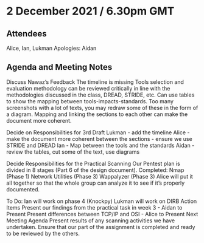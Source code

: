 # 2 December 2021 / 6.30pm GMT #
## Attendees ##
Alice, Ian, Lukman    Apologies: Aidan
## Agenda and Meeting Notes ##
Discuss Nawaz’s Feedback
The timeline is missing
Tools selection and evaluation methodology can be reviewed critically in line with the methodologies discussed in the class, DREAD, STRIDE, etc.
Can use tables to show the mapping between tools-impacts-standards.
Too many screenshots with a lot of texts, you may redraw some of these in the form of a diagram.
Mapping and linking the sections to each other can make the document more coherent.

Decide on Responsibilities for 3rd Draft
Lukman - add the timeline
Alice - make the document more coherent between the sections  - ensure we use STRIDE and DREAD
Ian - Map between the tools and the standards
Aidan - review the tables, cut some of the text, use diagrams

Decide Responsibilities for the Practical Scanning
Our Pentest plan is divided in 8 stages (Part 6 of the design document). 
Completed:
Nmap (Phase 1)
Network Utilities (Phase 3)
Wappalyzer (Phase 3)
Alice will put it all together so that the whole group can analyze it to see if it’s properly documented. 

To Do:
Ian will work on phase 4 (Knockpy)
Lukman will work on DIRB
Action Items
Present our findings from the practical task in week 3 - Aidan to Present
Present differences between TCP/IP and OSI - Alice to Present
Next Meeting Agenda
Present results of any scanning activities we have undertaken.
Ensure that our part of the assignment is completed and ready to be reviewed by the others.

